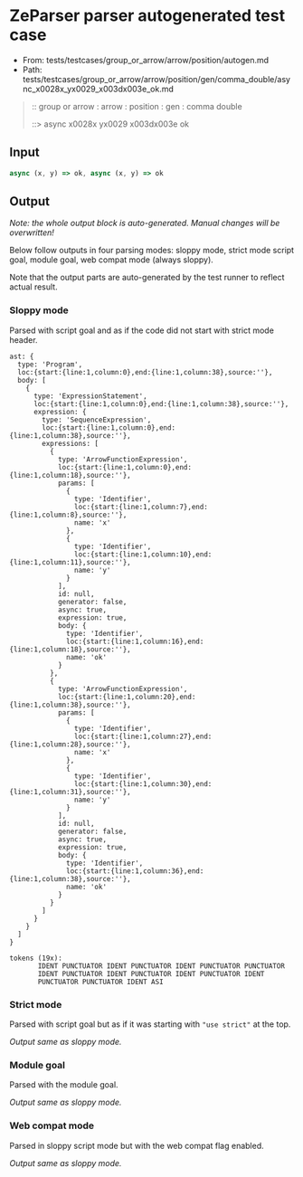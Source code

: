# ZeParser parser autogenerated test case

- From: tests/testcases/group_or_arrow/arrow/position/autogen.md
- Path: tests/testcases/group_or_arrow/arrow/position/gen/comma_double/async_x0028x_yx0029_x003dx003e_ok.md

> :: group or arrow : arrow : position : gen : comma double
>
> ::> async x0028x yx0029 x003dx003e ok

## Input


`````js
async (x, y) => ok, async (x, y) => ok
`````

## Output

_Note: the whole output block is auto-generated. Manual changes will be overwritten!_

Below follow outputs in four parsing modes: sloppy mode, strict mode script goal, module goal, web compat mode (always sloppy).

Note that the output parts are auto-generated by the test runner to reflect actual result.

### Sloppy mode

Parsed with script goal and as if the code did not start with strict mode header.

`````
ast: {
  type: 'Program',
  loc:{start:{line:1,column:0},end:{line:1,column:38},source:''},
  body: [
    {
      type: 'ExpressionStatement',
      loc:{start:{line:1,column:0},end:{line:1,column:38},source:''},
      expression: {
        type: 'SequenceExpression',
        loc:{start:{line:1,column:0},end:{line:1,column:38},source:''},
        expressions: [
          {
            type: 'ArrowFunctionExpression',
            loc:{start:{line:1,column:0},end:{line:1,column:18},source:''},
            params: [
              {
                type: 'Identifier',
                loc:{start:{line:1,column:7},end:{line:1,column:8},source:''},
                name: 'x'
              },
              {
                type: 'Identifier',
                loc:{start:{line:1,column:10},end:{line:1,column:11},source:''},
                name: 'y'
              }
            ],
            id: null,
            generator: false,
            async: true,
            expression: true,
            body: {
              type: 'Identifier',
              loc:{start:{line:1,column:16},end:{line:1,column:18},source:''},
              name: 'ok'
            }
          },
          {
            type: 'ArrowFunctionExpression',
            loc:{start:{line:1,column:20},end:{line:1,column:38},source:''},
            params: [
              {
                type: 'Identifier',
                loc:{start:{line:1,column:27},end:{line:1,column:28},source:''},
                name: 'x'
              },
              {
                type: 'Identifier',
                loc:{start:{line:1,column:30},end:{line:1,column:31},source:''},
                name: 'y'
              }
            ],
            id: null,
            generator: false,
            async: true,
            expression: true,
            body: {
              type: 'Identifier',
              loc:{start:{line:1,column:36},end:{line:1,column:38},source:''},
              name: 'ok'
            }
          }
        ]
      }
    }
  ]
}

tokens (19x):
       IDENT PUNCTUATOR IDENT PUNCTUATOR IDENT PUNCTUATOR PUNCTUATOR
       IDENT PUNCTUATOR IDENT PUNCTUATOR IDENT PUNCTUATOR IDENT
       PUNCTUATOR PUNCTUATOR IDENT ASI
`````

### Strict mode

Parsed with script goal but as if it was starting with `"use strict"` at the top.

_Output same as sloppy mode._

### Module goal

Parsed with the module goal.

_Output same as sloppy mode._

### Web compat mode

Parsed in sloppy script mode but with the web compat flag enabled.

_Output same as sloppy mode._
